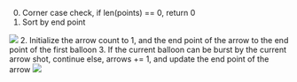 0. Corner case check, if len(points) == 0, return 0
1. Sort by end point
<img src="https://i.gyazo.com/9ee44aaffbc5d07b7801ac433b60a583.png"/>
2. Initialize the arrow count to 1, and the end point of the arrow to the end point of the first balloon
3. If the current balloon can be burst by the current arrow shot, continue  
    else, arrows += 1, and update the end point of the arrow
<img src="https://i.gyazo.com/842b00a5e47e0ec03a03720efa6360e7.png"/>
